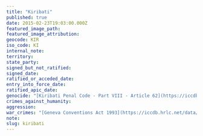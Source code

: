 ```yaml
---
title: "Kiribati"
published: true
date: 2015-02-23T19:03:00.000Z
featured_image_path:
featured_image_attribution:
geocode: KIR
iso_code: KI
internal_note:
territory:
state_party:
signed_but_not_ratified:
signed_date:
ratified_or_acceded_date:
entry_into_force_date:
ratified_apic_date:
genocide: "[Kiribati Penal Code - Part VIII - Article 62](https://iccdb.hrlc.net/data/doc/715/keyword/46/)"
crimes_against_humanity:
aggression:
war_crimes: "[Geneva Conventions Act 1993](https://iccdb.hrlc.net/data/doc/774/keyword/145/) [Geneva Conventions (Amendment) Act 2010](https://iccdb.hrlc.net/data/doc/775/keyword/145/)"
note:
slug: kiribati
---
```

